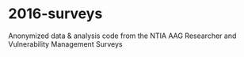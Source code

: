 # 2016-surveys
Anonymized data &amp; analysis code from the NTIA AAG Researcher and Vulnerability Management Surveys
